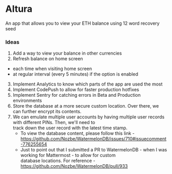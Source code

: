 # Altura
An app that allows you to view your ETH balance using 12 word recovery seed



### Ideas
1. Add a way to view your balance in other currencies
2. Refresh balance on home screen 
  - each time when visiting home screen
  - at regular interval (every 5 minutes) if the option is enabled
3. Implement Analytics to know which parts of the app are used the most
4. Implement CodePush to allow for faster production hotfixes
5. Implement Sentry for catching errors in Beta and Production environments
6. Store the database at a more secure custom location.  Over there, we can further encrypt its contents.
7. We can emulate multiple user accounts by having multiple user records with different PINs.  Then, we'll need to  
   track down the user record with the latest time stamp.
   - To view the database content, please follow this link - https://github.com/Nozbe/WatermelonDB/issues/710#issuecomment-776255654
   - Just to point out that I submitted a PR to WatermelonDB - when I was working for Mattermost - to allow for custom  
     database locations.  For reference - https://github.com/Nozbe/WatermelonDB/pull/933
